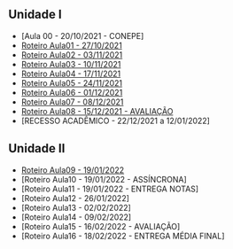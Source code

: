## Unidade I
- [Aula 00 - 20/10/2021 - CONEPE]
- [Roteiro Aula01 - 27/10/2021](aula01.md)
- [Roteiro Aula02 - 03/11/2021](aula02.md)
- [Roteiro Aula03 - 10/11/2021](aula03.md)
- [Roteiro Aula04 - 17/11/2021](aula04.md)
- [Roteiro Aula05 - 24/11/2021](aula05.md)
- [Roteiro Aula06 - 01/12/2021](aula06.md)
- [Roteiro Aula07 - 08/12/2021](aula07.md)
- [Roteiro Aula08 - 15/12/2021 - AVALIAÇÃO](aula08.md)
- [RECESSO ACADÊMICO - 22/12/2021 a 12/01/2022]
## Unidade II
- [Roteiro Aula09 - 19/01/2022](aula09.md)
- [Roteiro Aula10 - 19/01/2022 - ASSÍNCRONA]
- [Roteiro Aula11 - 19/01/2022 - ENTREGA NOTAS]
- [Roteiro Aula12 - 26/01/2022]
- [Roteiro Aula13 - 02/02/2022]
- [Roteiro Aula14 - 09/02/2022]
- [Roteiro Aula15 - 16/02/2022 - AVALIAÇÃO]
- [Roteiro Aula16 - 18/02/2022 - ENTREGA MÉDIA FINAL]
